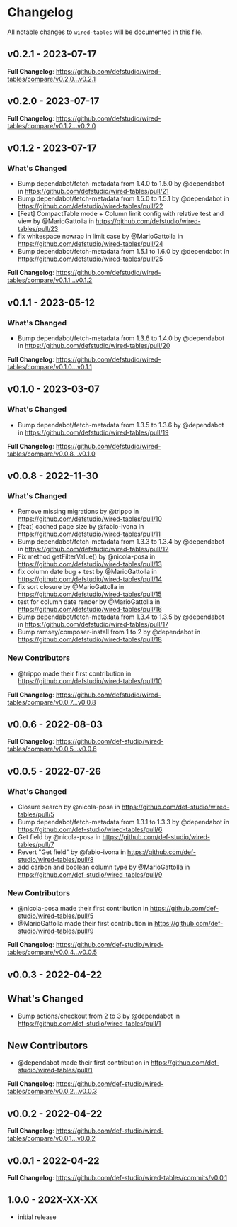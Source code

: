 # Changelog

All notable changes to `wired-tables` will be documented in this file.

## v0.2.1 - 2023-07-17

**Full Changelog**: https://github.com/defstudio/wired-tables/compare/v0.2.0...v0.2.1

## v0.2.0 - 2023-07-17

**Full Changelog**: https://github.com/defstudio/wired-tables/compare/v0.1.2...v0.2.0

## v0.1.2 - 2023-07-17

### What's Changed

- Bump dependabot/fetch-metadata from 1.4.0 to 1.5.0 by @dependabot in https://github.com/defstudio/wired-tables/pull/21
- Bump dependabot/fetch-metadata from 1.5.0 to 1.5.1 by @dependabot in https://github.com/defstudio/wired-tables/pull/22
- [Feat] CompactTable mode + Column limit config with relative test and view by @MarioGattolla in https://github.com/defstudio/wired-tables/pull/23
- fix whitespace nowrap in limit case by @MarioGattolla in https://github.com/defstudio/wired-tables/pull/24
- Bump dependabot/fetch-metadata from 1.5.1 to 1.6.0 by @dependabot in https://github.com/defstudio/wired-tables/pull/25

**Full Changelog**: https://github.com/defstudio/wired-tables/compare/v0.1.1...v0.1.2

## v0.1.1 - 2023-05-12

### What's Changed

- Bump dependabot/fetch-metadata from 1.3.6 to 1.4.0 by @dependabot in https://github.com/defstudio/wired-tables/pull/20

**Full Changelog**: https://github.com/defstudio/wired-tables/compare/v0.1.0...v0.1.1

## v0.1.0 - 2023-03-07

### What's Changed

- Bump dependabot/fetch-metadata from 1.3.5 to 1.3.6 by @dependabot in https://github.com/defstudio/wired-tables/pull/19

**Full Changelog**: https://github.com/defstudio/wired-tables/compare/v0.0.8...v0.1.0

## v0.0.8 - 2022-11-30

### What's Changed

- Remove missing migrations by @trippo in https://github.com/defstudio/wired-tables/pull/10
- [feat] cached page size by @fabio-ivona in https://github.com/defstudio/wired-tables/pull/11
- Bump dependabot/fetch-metadata from 1.3.3 to 1.3.4 by @dependabot in https://github.com/defstudio/wired-tables/pull/12
- Fix method getFilterValue() by @nicola-posa in https://github.com/defstudio/wired-tables/pull/13
- fix column date bug + test by @MarioGattolla in https://github.com/defstudio/wired-tables/pull/14
- fix sort closure by @MarioGattolla in https://github.com/defstudio/wired-tables/pull/15
- test for column date render by @MarioGattolla in https://github.com/defstudio/wired-tables/pull/16
- Bump dependabot/fetch-metadata from 1.3.4 to 1.3.5 by @dependabot in https://github.com/defstudio/wired-tables/pull/17
- Bump ramsey/composer-install from 1 to 2 by @dependabot in https://github.com/defstudio/wired-tables/pull/18

### New Contributors

- @trippo made their first contribution in https://github.com/defstudio/wired-tables/pull/10

**Full Changelog**: https://github.com/defstudio/wired-tables/compare/v0.0.7...v0.0.8

## v0.0.6 - 2022-08-03

**Full Changelog**: https://github.com/def-studio/wired-tables/compare/v0.0.5...v0.0.6

## v0.0.5 - 2022-07-26

### What's Changed

- Closure search by @nicola-posa in https://github.com/def-studio/wired-tables/pull/5
- Bump dependabot/fetch-metadata from 1.3.1 to 1.3.3 by @dependabot in https://github.com/def-studio/wired-tables/pull/6
- Get field by @nicola-posa in https://github.com/def-studio/wired-tables/pull/7
- Revert "Get field" by @fabio-ivona in https://github.com/def-studio/wired-tables/pull/8
- add carbon and boolean column type by @MarioGattolla in https://github.com/def-studio/wired-tables/pull/9

### New Contributors

- @nicola-posa made their first contribution in https://github.com/def-studio/wired-tables/pull/5
- @MarioGattolla made their first contribution in https://github.com/def-studio/wired-tables/pull/9

**Full Changelog**: https://github.com/def-studio/wired-tables/compare/v0.0.4...v0.0.5

## v0.0.3 - 2022-04-22

## What's Changed

- Bump actions/checkout from 2 to 3 by @dependabot in https://github.com/def-studio/wired-tables/pull/1

## New Contributors

- @dependabot made their first contribution in https://github.com/def-studio/wired-tables/pull/1

**Full Changelog**: https://github.com/def-studio/wired-tables/compare/v0.0.2...v0.0.3

## v0.0.2 - 2022-04-22

**Full Changelog**: https://github.com/def-studio/wired-tables/compare/v0.0.1...v0.0.2

## v0.0.1 - 2022-04-22

**Full Changelog**: https://github.com/def-studio/wired-tables/commits/v0.0.1

## 1.0.0 - 202X-XX-XX

- initial release

